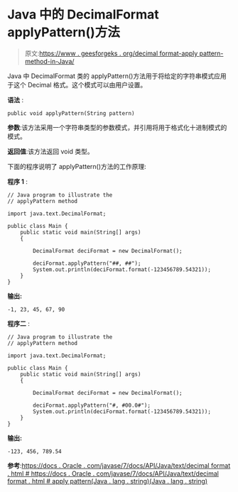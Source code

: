 # Java 中的 DecimalFormat applyPattern()方法

> 原文:[https://www . geesforgeks . org/decimal format-apply pattern-method-in-Java/](https://www.geeksforgeeks.org/decimalformat-applypattern-method-in-java/)

Java 中 DecimalFormat 类的 applyPattern()方法用于将给定的字符串模式应用于这个 Decimal 格式。这个模式可以由用户设置。

**语法** :

```
public void applyPattern(String pattern)

```

**参数**:该方法采用一个字符串类型的参数模式，并引用将用于格式化十进制模式的模式。

**返回值**:该方法返回 void 类型。

下面的程序说明了 applyPattern()方法的工作原理:

**程序 1** :

```
// Java program to illustrate the
// applyPattern method

import java.text.DecimalFormat;

public class Main {
    public static void main(String[] args)
    {

        DecimalFormat deciFormat = new DecimalFormat();

        deciFormat.applyPattern("##, ##");
        System.out.println(deciFormat.format(-123456789.54321));
    }
}
```

**输出:**

```
-1, 23, 45, 67, 90

```

**程序二** :

```
// Java program to illustrate the
// applyPattern method

import java.text.DecimalFormat;

public class Main {
    public static void main(String[] args)
    {

        DecimalFormat deciFormat = new DecimalFormat();

        deciFormat.applyPattern("#, #00.0#");
        System.out.println(deciFormat.format(-123456789.54321));
    }
}
```

**输出:**

```
-123, 456, 789.54

```

**参考**:[https://docs . Oracle . com/javase/7/docs/API/Java/text/decimal format . html # https://docs . Oracle . com/javase/7/docs/API/Java/text/decimal format . html # apply pattern(Java . lang . string)(Java . lang . string)](https://docs.oracle.com/javase/7/docs/api/java/text/DecimalFormat.html#https://docs.oracle.com/javase/7/docs/api/java/text/DecimalFormat.html#applyPattern(java.lang.String)(java.lang.String))